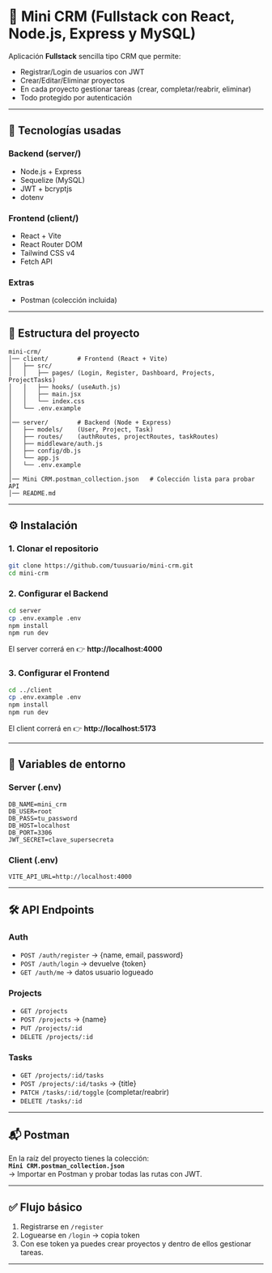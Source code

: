 # 📌 Mini CRM (Fullstack con React, Node.js, Express y MySQL)

Aplicación **Fullstack** sencilla tipo CRM que permite:  
- Registrar/Login de usuarios con JWT  
- Crear/Editar/Eliminar proyectos  
- En cada proyecto gestionar tareas (crear, completar/reabrir, eliminar)  
- Todo protegido por autenticación  

---

## 🚀 Tecnologías usadas
### Backend (server/)
- Node.js + Express  
- Sequelize (MySQL)  
- JWT + bcryptjs  
- dotenv  

### Frontend (client/)
- React + Vite  
- React Router DOM  
- Tailwind CSS v4  
- Fetch API  

### Extras
- Postman (colección incluida)  

---

## 📂 Estructura del proyecto
```
mini-crm/
│── client/        # Frontend (React + Vite)
│   ├── src/
│   │   ├── pages/ (Login, Register, Dashboard, Projects, ProjectTasks)
│   │   ├── hooks/ (useAuth.js)
│   │   ├── main.jsx
│   │   └── index.css
│   └── .env.example
│
│── server/        # Backend (Node + Express)
│   ├── models/    (User, Project, Task)
│   ├── routes/    (authRoutes, projectRoutes, taskRoutes)
│   ├── middleware/auth.js
│   ├── config/db.js
│   └── app.js
│   └── .env.example
│
│── Mini CRM.postman_collection.json   # Colección lista para probar API
│── README.md
```

---

## ⚙️ Instalación

### 1. Clonar el repositorio
```bash
git clone https://github.com/tuusuario/mini-crm.git
cd mini-crm
```

### 2. Configurar el Backend
```bash
cd server
cp .env.example .env
npm install
npm run dev
```

El server correrá en 👉 **http://localhost:4000**

### 3. Configurar el Frontend
```bash
cd ../client
cp .env.example .env
npm install
npm run dev
```

El client correrá en 👉 **http://localhost:5173**

---

## 🔑 Variables de entorno

### Server (.env)
```
DB_NAME=mini_crm
DB_USER=root
DB_PASS=tu_password
DB_HOST=localhost
DB_PORT=3306
JWT_SECRET=clave_supersecreta
```

### Client (.env)
```
VITE_API_URL=http://localhost:4000
```

---

## 🛠️ API Endpoints

### Auth
- `POST /auth/register` → {name, email, password}  
- `POST /auth/login` → devuelve {token}  
- `GET /auth/me` → datos usuario logueado  

### Projects
- `GET /projects`  
- `POST /projects` → {name}  
- `PUT /projects/:id`  
- `DELETE /projects/:id`  

### Tasks
- `GET /projects/:id/tasks`  
- `POST /projects/:id/tasks` → {title}  
- `PATCH /tasks/:id/toggle` (completar/reabrir)  
- `DELETE /tasks/:id`  

---

## 📬 Postman
En la raíz del proyecto tienes la colección:  
**`Mini CRM.postman_collection.json`**  
→ Importar en Postman y probar todas las rutas con JWT.  

---

## ✅ Flujo básico
1. Registrarse en `/register`  
2. Loguearse en `/login` → copia token  
3. Con ese token ya puedes crear proyectos y dentro de ellos gestionar tareas.  

---
